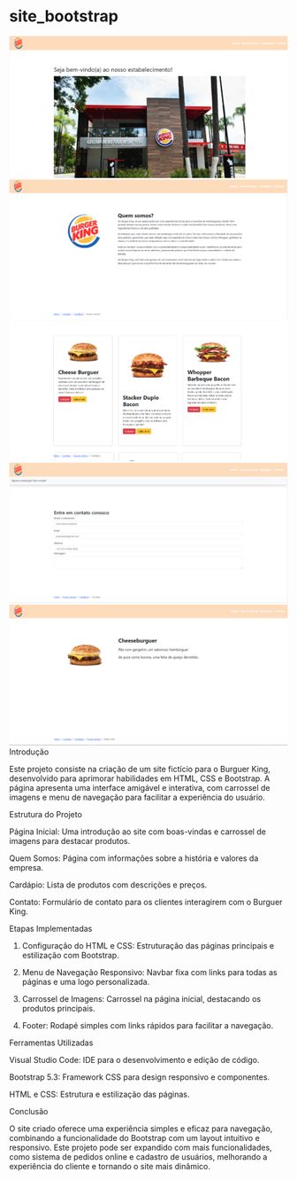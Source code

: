 # site_bootstrap

![alt text](image.png)
![alt text](image-1.png)
![alt text](image-5.png)
![alt text](image-3.png)
![alt text](image-4.png)
Introdução

Este projeto consiste na criação de um site fictício para o Burguer King, desenvolvido para aprimorar habilidades em HTML, CSS e Bootstrap. A página apresenta uma interface amigável e interativa, com carrossel de imagens e menu de navegação para facilitar a experiência do usuário.

Estrutura do Projeto

Página Inicial: Uma introdução ao site com boas-vindas e carrossel de imagens para destacar produtos.

Quem Somos: Página com informações sobre a história e valores da empresa.

Cardápio: Lista de produtos com descrições e preços.

Contato: Formulário de contato para os clientes interagirem com o Burguer King.


Etapas Implementadas

1. Configuração do HTML e CSS: Estruturação das páginas principais e estilização com Bootstrap.


2. Menu de Navegação Responsivo: Navbar fixa com links para todas as páginas e uma logo personalizada.


3. Carrossel de Imagens: Carrossel na página inicial, destacando os produtos principais.


4. Footer: Rodapé simples com links rápidos para facilitar a navegação.



Ferramentas Utilizadas

Visual Studio Code: IDE para o desenvolvimento e edição de código.

Bootstrap 5.3: Framework CSS para design responsivo e componentes.

HTML e CSS: Estrutura e estilização das páginas.


Conclusão

O site criado oferece uma experiência simples e eficaz para navegação, combinando a funcionalidade do Bootstrap com um layout intuitivo e responsivo. Este projeto pode ser expandido com mais funcionalidades, como sistema de pedidos online e cadastro de usuários, melhorando a experiência do cliente e tornando o site mais dinâmico.




